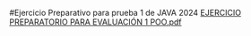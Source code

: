 #Ejercicio Preparativo para prueba 1 de JAVA 2024
[EJERCICIO PREPARATORIO PARA EVALUACIÓN 1 POO.pdf](https://github.com/user-attachments/files/16919750/EJERCICIO.PREPARATORIO.PARA.EVALUACION.1.POO.pdf)
